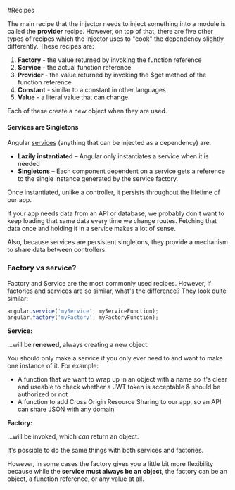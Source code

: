 #Recipes

The main recipe that the injector needs to inject something into a module is called the **provider** recipe. However, on top of that, there are five other types of recipes which the injector uses to "cook" the dependency slightly differently. These recipes are:

1. **Factory** - the value returned by invoking the function reference
2. **Service** - the actual function reference
3. **Provider** - the value returned by invoking the $get method of the function reference
4. **Constant** - similar to a constant in other languages
5. **Value** - a literal value that can change

Each of these create a new object when they are used.

#### Services are Singletons

Angular [services](https://docs.angularjs.org/guide/services) (anything that can be injected as a dependency) are:

- **Lazily instantiated** – Angular only instantiates a service when it is needed
- **Singletons** – Each component dependent on a service gets a reference to the single instance generated by the service factory.

Once instantiated, unlike a controller, it persists throughout the lifetime of our app.

If your app needs data from an API or database, we probably don't want to keep loading that same data every time we change routes. Fetching that data once and holding it in a service makes a lot of sense.

Also, because services are persistent singletons, they provide a mechanism to share data between controllers.

### Factory vs service?

Factory and Service are the most commonly used recipes.  However, if factories and services are so similar, what's the difference? They look quite similar:

```javascript
angular.service('myService', myServiceFunction);
angular.factory('myFactory', myFactoryFunction);
```

**Service:**

...will be **renewed**, always creating a new object.

You should only make a service if you only ever need to and want to make one instance of it.  For example:

- A function that we want to wrap up in an object with a name so it's clear and useable to check whether a JWT token is acceptable & should be authorized or not
- A function to add Cross Origin Resource Sharing to our app, so an API can share JSON with any domain

**Factory:**

...will be invoked, which _can_ return an object.

It's possible to do the same things with both services and factories.

However, in some cases the factory gives you a little bit more flexibility because while the **service must always be an object**, the factory can be an object, a function reference, or any value at all.
